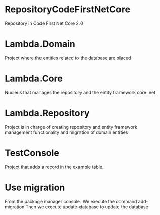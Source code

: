 # RepositoryCodeFirstNetCore
Repository in Code First Net Core 2.0

# Lambda.Domain 
Project where the entities related to the database are placed

# Lambda.Core 
Nucleus that manages the repository and the entity framework core .net

# Lambda.Repository
Project is in charge of creating repository and entity framework management functionality and migration of domain entities

# TestConsole
Project that adds a record in the example table.

# Use migration
From the package manager console.
We execute the command add-migration <name>
Then we execute update-database to update the database




